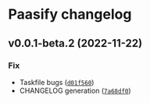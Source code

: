 # Paasify changelog

<!--next-version-placeholder-->

## v0.0.1-beta.2 (2022-11-22)
### Fix
* Taskfile bugs ([`d01f560`](https://github.com/barbu-it/paasify/commit/d01f56025653dcc96090e15a96d105621d63e1da))
* CHANGELOG generation ([`7a68df0`](https://github.com/barbu-it/paasify/commit/7a68df0c40e96da2cc1a444e09a1af901cbf98bb))
